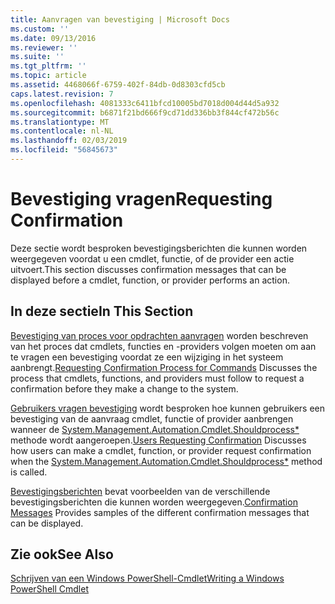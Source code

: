 ```yaml
---
title: Aanvragen van bevestiging | Microsoft Docs
ms.custom: ''
ms.date: 09/13/2016
ms.reviewer: ''
ms.suite: ''
ms.tgt_pltfrm: ''
ms.topic: article
ms.assetid: 4468066f-6759-402f-84db-0d8303cfd5cb
caps.latest.revision: 7
ms.openlocfilehash: 4081333c6411bfcd10005bd7018d004d44d5a932
ms.sourcegitcommit: b6871f21bd666f9cd71dd336bb3f844cf472b56c
ms.translationtype: MT
ms.contentlocale: nl-NL
ms.lasthandoff: 02/03/2019
ms.locfileid: "56845673"
---
```

# <a name="requesting-confirmation"></a><span data-ttu-id="672e8-102">Bevestiging vragen</span><span class="sxs-lookup"><span data-stu-id="672e8-102">Requesting Confirmation</span></span>

<span data-ttu-id="672e8-103">Deze sectie wordt besproken bevestigingsberichten die kunnen worden weergegeven voordat u een cmdlet, functie, of de provider een actie uitvoert.</span><span class="sxs-lookup"><span data-stu-id="672e8-103">This section discusses confirmation messages that can be displayed before a cmdlet, function, or provider performs an action.</span></span>

## <a name="in-this-section"></a><span data-ttu-id="672e8-104">In deze sectie</span><span class="sxs-lookup"><span data-stu-id="672e8-104">In This Section</span></span>

<span data-ttu-id="672e8-105">[Bevestiging van proces voor opdrachten aanvragen](./requesting-confirmation-from-cmdlets.md) worden beschreven van het proces dat cmdlets, functies en -providers volgen moeten om aan te vragen een bevestiging voordat ze een wijziging in het systeem aanbrengt.</span><span class="sxs-lookup"><span data-stu-id="672e8-105">[Requesting Confirmation Process for Commands](./requesting-confirmation-from-cmdlets.md) Discusses the process that cmdlets, functions, and providers must follow to request a confirmation before they make a change to the system.</span></span>

<span data-ttu-id="672e8-106">[Gebruikers vragen bevestiging](./users-requesting-confirmation.md) wordt besproken hoe kunnen gebruikers een bevestiging van de aanvraag cmdlet, functie of provider aanbrengen wanneer de [System.Management.Automation.Cmdlet.Shouldprocess\*](/dotnet/api/System.Management.Automation.Cmdlet.ShouldProcess) methode wordt aangeroepen.</span><span class="sxs-lookup"><span data-stu-id="672e8-106">[Users Requesting Confirmation](./users-requesting-confirmation.md) Discusses how users can make a cmdlet, function, or provider request confirmation when the [System.Management.Automation.Cmdlet.Shouldprocess\*](/dotnet/api/System.Management.Automation.Cmdlet.ShouldProcess) method is called.</span></span>

<span data-ttu-id="672e8-107">[Bevestigingsberichten](./confirmation-messages.md) bevat voorbeelden van de verschillende bevestigingsberichten die kunnen worden weergegeven.</span><span class="sxs-lookup"><span data-stu-id="672e8-107">[Confirmation Messages](./confirmation-messages.md) Provides samples of the different confirmation messages that can be displayed.</span></span>

## <a name="see-also"></a><span data-ttu-id="672e8-108">Zie ook</span><span class="sxs-lookup"><span data-stu-id="672e8-108">See Also</span></span>

[<span data-ttu-id="672e8-109">Schrijven van een Windows PowerShell-Cmdlet</span><span class="sxs-lookup"><span data-stu-id="672e8-109">Writing a Windows PowerShell Cmdlet</span></span>](./writing-a-windows-powershell-cmdlet.md)

